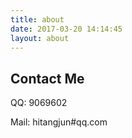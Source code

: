 ```yaml
---
title: about
date: 2017-03-20 14:14:45
layout: about
---
```


## Contact Me
 QQ: 9069602

 Mail: hitangjun#qq.com